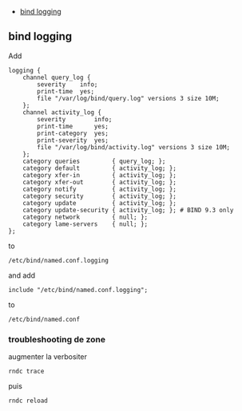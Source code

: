 * [bind logging](#bind-logging)

## bind logging

Add 

```
logging {
    channel query_log {
        severity    info;
        print-time  yes;
        file "/var/log/bind/query.log" versions 3 size 10M;
    };
    channel activity_log {
        severity        info;
        print-time      yes;
        print-category  yes;
        print-severity  yes;
        file "/var/log/bind/activity.log" versions 3 size 10M;
    };
    category queries         { query_log; };
    category default         { activity_log; };
    category xfer-in         { activity_log; };
    category xfer-out        { activity_log; };
    category notify          { activity_log; };
    category security        { activity_log; };
    category update          { activity_log; };
    category update-security { activity_log; }; # BIND 9.3 only
    category network         { null; };
    category lame-servers    { null; };
};
```
to 
```
/etc/bind/named.conf.logging
```
and add 

```
include "/etc/bind/named.conf.logging";
```
to
```
/etc/bind/named.conf
```
### troubleshooting de zone

augmenter la verbositer 

```
rndc trace 
```

puis 

```
rndc reload
```


